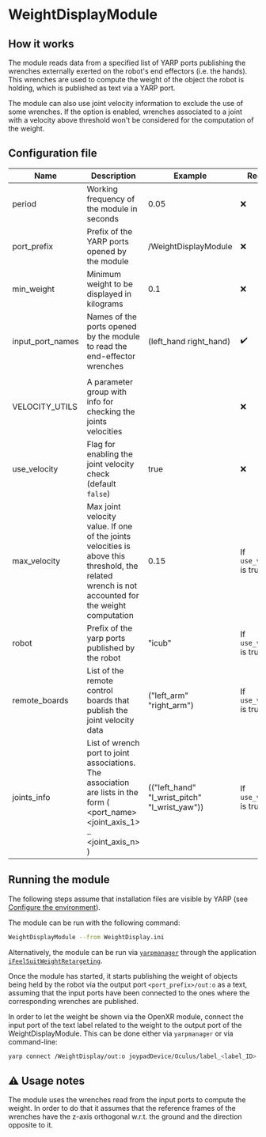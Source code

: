# WeightDisplayModule

## How it works

The module reads data from a specified list of YARP ports publishing the wrenches externally exerted on the robot's end effectors (i.e. the hands).
This wrenches are used to compute the weight of the object the robot is holding, which is published as text via a YARP port.

The module can also use joint velocity information to exclude the use of some wrenches. If the option is enabled, wrenches associated to a joint with a velocity above threshold won't be considered for the computation of the weight. 


## Configuration file

| Name                | Description  | Example | Required |
|---------------------|-----------------------------------------------------------------|---------------------------------------------|---|
| period               | Working frequency of the module in seconds                                                                                                                                                                | 0.05                                     | :x: 
| port_prefix       | Prefix of the YARP ports opened by the module                                                                                                                                                        | /WeightDisplayModule                  | :x: |
| min_weight | Minimum weight to be displayed in kilograms | 0.1 | :x: |
| input_port_names| Names of the ports opened by the module to read the end-effector wrenches | (left_hand right_hand) | :heavy_check_mark: |
| | | |
|VELOCITY_UTILS| A parameter group with info for checking the joints velocities | | :x: |
| use_velocity | Flag for enabling the joint velocity check (default `false`) | true | :x: |
| max_velocity | Max joint velocity value. If one of the joints velocities is above this threshold, the related wrench is not accounted for the weight computation | 0.15 | If `use_velocity` is true |
| robot | Prefix of the yarp ports published by the robot | "icub" | If `use_velocity` is true |
| remote_boards | List of the remote control boards that publish the joint velocity data | ("left_arm" "right_arm") | If `use_velocity` is true |
| joints_info | List of wrench port to joint associations. The association are lists in the form ( <port_name> <joint_axis_1> .. <joint_axis_n> ) | (("left_hand" "l_wrist_pitch" "l_wrist_yaw")) | If `use_velocity` is true |



## Running the module

The following steps assume that installation files are visible by YARP (see [Configure the environment](Installation.md#configure-the-environment)).

The module can be run with the following command:

```bash
WeightDisplayModule --from WeightDisplay.ini
```

Alternatively, the module can be run via [`yarpmanager`](https://www.yarp.it/latest//yarpmanager.html) through the application [`iFeelSuitWeightRetargeting`](apps/iFeelSuitWeightRetargeting.xml).

Once the module has started, it starts publishing the weight of objects being held by the robot via the output port `<port_prefix>/out:o` as a text, assuming that the input ports have been connected to the ones where the corresponding wrenches are published.

In order to let the weight be shown via the OpenXR module, connect the input port of the text label related to the weight to the output port of the WeightDisplayModule. 
This can be done either via `yarpmanager` or via command-line:
```bash
yarp connect /WeightDisplay/out:o joypadDevice/Oculus/label_<label_ID>
```

## :warning: Usage notes 

The module uses the wrenches read from the input ports to compute the weight. 
In order to do that it assumes that the reference frames of the wrenches have the z-axis orthogonal w.r.t. the ground and the direction opposite to it.
